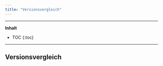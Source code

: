 ```yaml
---
title: "Versionsvergleich"
---
```

---------------
__Inhalt__
* TOC
{:toc}
---------------

## Versionsvergleich
